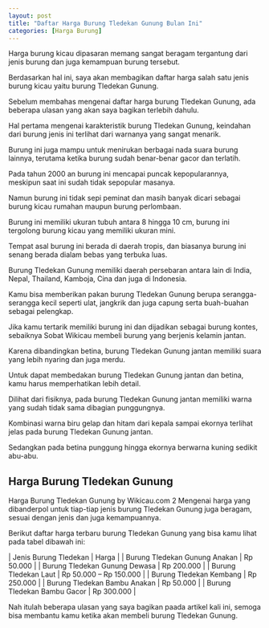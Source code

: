 ```yaml
---
layout: post
title: "Daftar Harga Burung Tledekan Gunung Bulan Ini"
categories: [Harga Burung]
---
```


Harga burung kicau dipasaran memang sangat beragam tergantung dari jenis burung dan juga kemampuan burung tersebut.

Berdasarkan hal ini, saya akan membagikan daftar harga salah satu jenis burung kicau yaitu burung Tledekan Gunung.

Sebelum membahas mengenai daftar harga burung Tledekan Gunung, ada beberapa ulasan yang akan saya bagikan terlebih dahulu.

Hal pertama mengenai karakteristik burung Tledekan Gunung, keindahan dari burung jenis ini terlihat dari warnanya yang sangat menarik.

Burung ini juga mampu untuk menirukan berbagai nada suara burung lainnya, terutama ketika burung sudah benar-benar gacor dan terlatih.

Pada tahun 2000 an burung ini mencapai puncak kepopularannya, meskipun saat ini sudah tidak sepopular masanya.

Namun burung ini tidak sepi peminat dan masih banyak dicari sebagai burung kicau rumahan maupun burung perlombaan.

Burung ini memiliki ukuran tubuh antara 8 hingga 10 cm, burung ini tergolong burung kicau yang memiliki ukuran mini.

Tempat asal burung ini berada di daerah tropis, dan biasanya burung ini senang berada dialam bebas yang terbuka luas.

Burung Tledekan Gunung memiliki daerah persebaran antara lain di India, Nepal, Thailand, Kamboja, Cina dan juga di Indonesia.

Kamu bisa memberikan pakan burung Tledekan Gunung berupa serangga-serangga kecil seperti ulat, jangkrik dan juga capung serta buah-buahan sebagai pelengkap.

Jika kamu tertarik memiliki burung ini dan dijadikan sebagai burung kontes, sebaiknya Sobat Wikicau membeli burung yang berjenis kelamin jantan.

Karena dibandingkan betina, burung Tledekan Gunung jantan memiliki suara yang lebih nyaring dan juga merdu.

Untuk dapat membedakan burung Tledekan Gunung jantan dan betina, kamu harus memperhatikan lebih detail.

Dilihat dari fisiknya, pada burung Tledekan Gunung jantan memiliki warna yang sudah tidak sama dibagian punggungnya.

Kombinasi warna biru gelap dan hitam dari kepala sampai ekornya terlihat jelas pada burung Tledekan Gunung jantan.

Sedangkan pada betina punggung hingga ekornya berwarna kuning sedikit abu-abu.

## Harga Burung Tledekan Gunung

Harga Burung Tledekan Gunung by Wikicau.com 2
Mengenai harga yang dibanderpol untuk tiap-tiap jenis burung Tledekan Gunung juga beragam, sesuai dengan jenis dan juga kemampuannya.

Berikut daftar harga terbaru burung Tledekan Gunung yang bisa kamu lihat pada tabel dibawah ini:

| Jenis Burung Tledekan | Harga |
| Burung Tledekan Gunung Anakan | Rp 50.000 |
| Burung Tledekan Gunung Dewasa | Rp 200.000 |
| Burung Tledekan Laut | Rp 50.000 – Rp 150.000 |
| Burung Tledekan Kembang | Rp 250.000 |
| Burung Tledekan Bambu Anakan | Rp 50.000 |
| Burung Tledekan Bambu Gacor | Rp 300.000 |

Nah itulah beberapa ulasan yang saya bagikan paada artikel kali ini, semoga bisa membantu kamu ketika akan membeli burung Tledekan Gunung.